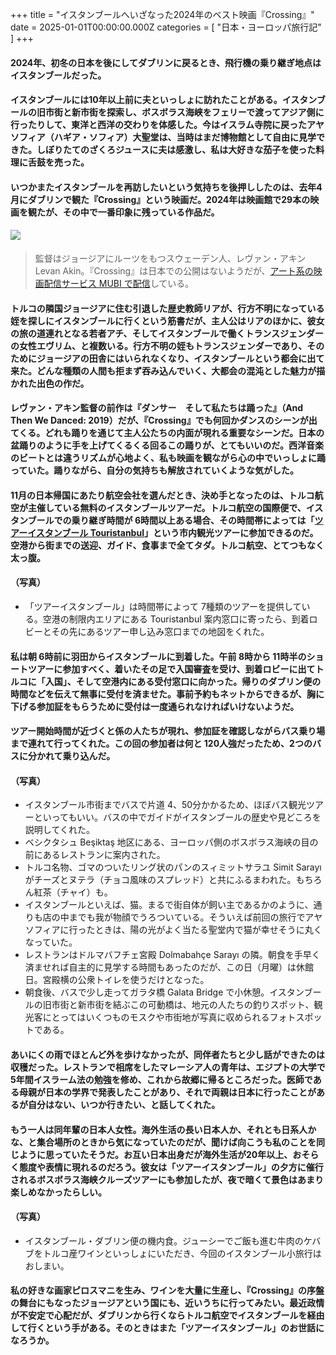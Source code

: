 +++
title = "イスタンブールへいざなった2024年のベスト映画『Crossing』"
date = 2025-01-01T00:00:00.000Z
categories = [ "日本・ヨーロッパ旅行記" ]
+++

#### 2024年、初冬の日本を後にしてダブリンに戻るとき、飛行機の乗り継ぎ地点はイスタンブールだった。

<!--more-->

#### イスタンブールには10年以上前に夫といっしょに訪れたことがある。イスタンブールの旧市街と新市街を探索し、ボスボラス海峡をフェリーで渡ってアジア側に行ったりして、東洋と西洋の交わりを体感した。今はイスラム寺院に戻ったアヤソフィア（ハギア・ソフィア）大聖堂は、当時はまだ博物館として自由に見学できた。しぼりたてのざくろジュースに夫は感激し、私は大好きな茄子を使った料理に舌鼓を売った。

#### いつかまたイスタンブールを再訪したいという気持ちを後押ししたのは、去年4月にダブリンで観た『Crossing』という映画だ。2024年は映画館で29本の映画を観たが、その中で一番印象に残っている作品だ。

#### ![](/0012025-Istanbul-10.webp)

> 監督はジョージアにルーツをもつスウェーデン人、レヴァン・アキン Levan Akin。『Crossing』は日本での公開はないようだが、[アート系の映画配信サービス MUBI で配信](https://mubi.com/en/ie/films/crossing-2023-levan-akin)している。 

#### トルコの隣国ジョージアに住む引退した歴史教師リアが、行方不明になっている姪を探しにイスタンブールに行くという筋書だが、主人公はリアのほかに、彼女の旅の道連れとなる若者アチ、そしてイスタンブールで働くトランスジェンダーの女性エヴリム、と複数いる。行方不明の姪もトランスジェンダーであり、そのためにジョージアの田舎にはいられなくなり、イスタンブールという都会に出て来た。どんな種類の人間も拒まず吞み込んでいく、大都会の混沌とした魅力が描かれた出色の作だ。

#### レヴァン・アキン監督の前作は『ダンサー　そして私たちは踊った』（And Then We Danced: 2019）だが、『Crossing』でも何回かダンスのシーンが出てくる。どれも踊りを通じて主人公たちの内面が現れる重要なシーンだ。日本の盆踊りのように手を上げてくるくる回るこの踊りが、とてもいいのだ。西洋音楽のビートとは違うリズムが心地よく、私も映画を観ながら心の中でいっしょに踊っていた。踊りながら、自分の気持ちも解放されていくような気がした。

#### 11月の日本帰国にあたり航空会社を選んだとき、決め手となったのは、トルコ航空が主催している無料のイスタンブールツアーだ。トルコ航空の国際便で、イスタンブールでの乗り継ぎ時間が 6時間以上ある場合、その時間帯によっては「[ツアーイスタンブール Touristanbul](https://www.turkishairlines.com/en-int/flights/fly-different/touristanbul/)」という市内観光ツアーに参加できるのだ。空港から街までの送迎、ガイド、食事まで全てタダ。トルコ航空、とてつもなく太っ腹。

#### （写真）

* 「ツアーイスタンブール」は時間帯によって 7種類のツアーを提供している。空港の制限内エリアにある Touristanbul 案内窓口に寄ったら、到着ロビーとその先にあるツアー申し込み窓口までの地図をくれた。

#### 私は朝 6時前に羽田からイスタンブールに到着した。午前 8時から 11時半のショートツアーに参加すべく、着いたその足で入国審査を受け、到着ロビーに出てトルコに「入国」、そして空港内にある受付窓口に向かった。帰りのダブリン便の時間などを伝えて無事に受付を済ませた。事前予約もネットからできるが、胸に下げる参加証をもらうために受付は一度通られなければいけないようだ。

#### ツアー開始時間が近づくと係の人たちが現れ、参加証を確認しながらバス乗り場まで連れて行ってくれた。この回の参加者は何と 120人強だったため、2つのバスに分かれて乗り込んだ。

#### （写真）

* イスタンブール市街までバスで片道 4、50分かかるため、ほぼバス観光ツアーといってもいい。バスの中でガイドがイスタンブールの歴史や見どころを説明してくれた。
* ベシクタシュ Beşiktaş 地区にある、ヨーロッパ側のボスボラス海峡の目の前にあるレストランに案内された。
* トルコ名物、ゴマのついたリング状のパンのスィミットサラユ Simit Sarayı がチーズとヌテラ（チョコ風味のスプレッド）と共にふるまわれた。もちろん紅茶（チャイ）も。
* イスタンブールといえば、猫。まるで街自体が飼い主であるかのように、通りも店の中までも我が物顔でうろついている。そういえば前回の旅行でアヤソフィアに行ったときは、陽の光がよく当たる聖堂内で猫が幸せそうに丸くなっていた。
* レストランはドルマバフチェ宮殿 Dolmabahçe Sarayı の隣。朝食を手早く済ませれば自主的に見学する時間もあったのだが、この日（月曜）は休館日。宮殿横の公衆トイレを使うだけとなった。
* 朝食後、バスで少し走ってガラタ橋 Galata Bridge で小休憩。イスタンブールの旧市街と新市街を結ぶこの可動橋は、地元の人たちの釣りスポット、観光客にとってはいくつものモスクや市街地が写真に収められるフォトスポットである。

#### あいにくの雨でほとんど外を歩けなかったが、同伴者たちと少し話ができたのは収穫だった。レストランで相席をしたマレーシア人の青年は、エジプトの大学で5年間イスラーム法の勉強を修め、これから故郷に帰るところだった。医師である母親が日本の学界で発表したことがあり、それで両親は日本に行ったことがあるが自分はない、いつか行きたい、と話してくれた。

#### もう一人は同年輩の日本人女性。海外生活の長い日本人か、それとも日系人かな、と集合場所のときから気になっていたのだが、聞けば向こうも私のことを同じように思っていたそうだ。お互い日本出身だが海外生活が20年以上、おそらく態度や表情に現れるのだろう。彼女は「ツアーイスタンブール」の夕方に催行されるボスボラス海峡クルーズツアーにも参加したが、夜で暗くて景色はあまり楽しめなかったらしい。

#### （写真）

* イスタンブール・ダブリン便の機内食。ジューシーでご飯も進む牛肉のケバブをトルコ産ワインといっしょにいただき、今回のイスタンブール小旅行はおしまい。

#### 私の好きな画家ピロスマニを生み、ワインを大量に生産し、『Crossing』の序盤の舞台にもなったジョージアという国にも、近いうちに行ってみたい。最近政情が不安定で心配だが、ダブリンから行くならトルコ航空でイスタンブールを経由して行くという手がある。そのときはまた「ツアーイスタンブール」のお世話になろうか。
